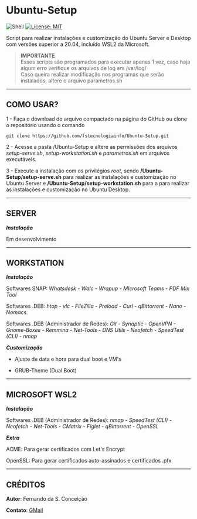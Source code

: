 # **Ubuntu-Setup**

![Shell](https://img.shields.io/static/v1?label=Shell%20Script&message=Linux&color=red)
[![License: MIT](https://img.shields.io/badge/License-MIT-yellow.svg)](https://opensource.org/licenses/MIT)

 Script para realizar instalações e customização do Ubuntu Server e Desktop com versões superior a 20.04, incluído WSL2 da Microsoft.

>**IMPORTANTE**\
>Esses scripts são programados para executar apenas 1 vez, caso haja algum erro verifique os arquivos de log em /var/log/ \
>Caso queira realizar modificação nos programas que serão instalados, altere o arquivo parametros.sh

***

## **COMO USAR?**

1 - Faça o download do arquivo compactado na página do GitHub ou clone o repositório usando o comando

```
git clone https://github.com/fstecnologiainfo/Ubuntu-Setup.git
```

2 - Acesse a pasta /Ubuntu-Setup e altere as permissões dos arquivos *setup-serve.sh*, *setup-workstation.sh* e *parametros.sh* em arquivos executáveis.

3 - Execute a instalação com os privilégios *root*, sendo **/Ubuntu-Setup/setup-serve.sh** para realizar as instalações e customização no Ubuntu Server e **/Ubuntu-Setup/setup-workstation.sh** para a para realizar as instalações e customização no Ubuntu Desktop.

***

## **SERVER**

***Instalação***

Em desenvolvimento

***

## **WORKSTATION**

***Instalação***

Softwares SNAP: *Whatsdesk - Walc - Wrapup - MIcrosoft Teams - PDF Mix Tool*

Softwares .DEB: *htop - vlc - FileZilla - Preload - Curl - qBittorrent - Nano - Nomacs*

Softwares .DEB (Administrador de Redes): *Git - Synaptic - OpenVPN - Gnome-Boxes - Remmina - Net-Tools - DNS Utils - Neofetch - SpeedTest (CLI) - nmap*

***Customização***

- Ajuste de data e hora para dual boot e VM's

- GRUB-Theme (Dual Boot)
***

## **MICROSOFT WSL2**

***Instalação***

Softwares .DEB (Administrador de Redes): *nmap - SpeedTest (CLI) - Neofetch - Net-Tools - CMatrix - Figlet - qBittorrent - OpenSSL*

***Extra***

ACME: Para gerar certificados com Let's Encrypt

OpenSSL: Para gerar certificados auto-assinados e certificados .pfx

***

## **CRÉDITOS**

**Autor**: Fernando da S. Conceição

**Contato**: [GMail](fstecnologia.info@gmail.com)